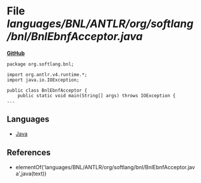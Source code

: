# File _languages/BNL/ANTLR/org/softlang/bnl/BnlEbnfAcceptor.java_
**[GitHub](https://github.com/softlang/yas/blob/master/languages/BNL/ANTLR/org/softlang/bnl/BnlEbnfAcceptor.java)**
```
package org.softlang.bnl;

import org.antlr.v4.runtime.*;
import java.io.IOException;

public class BnlEbnfAcceptor {
	public static void main(String[] args) throws IOException {
...
```

## Languages
* [Java](../languages/Java.md)

## References
* elementOf('languages/BNL/ANTLR/org/softlang/bnl/BnlEbnfAcceptor.java',java(text))

